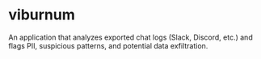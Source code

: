# viburnum
An application that analyzes exported chat logs (Slack, Discord, etc.) and flags PII, suspicious patterns, and potential data exfiltration.
